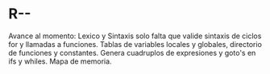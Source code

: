 # R--
Avance al momento:
Lexico y Sintaxis solo falta que valide sintaxis de ciclos for y llamadas a funciones.
Tablas de variables locales y globales, directorio de funciones y constantes.
Genera cuadruplos de expresiones y goto's en ifs y whiles.
Mapa de memoria.
